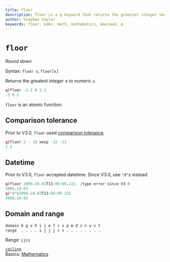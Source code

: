 ```yaml
---
title: floor
description: floor is a q keyword that returns the greatest integer smaller than its argument.
author: Stephen taylor
keywords: floor, kdb+, math, mathematics, maximum, q
---
```

# `floor`

_Round down_



Syntax: `floor x`, `floor[x]` 

Returns the greatest integer ≤ to numeric `x`. 
```q
q)floor -2.1 0 2.1
-3 0 2
```

`floor` is an atomic function.


## Comparison tolerance

Prior to V3.0, `floor` used [comparison tolerance](../basics/precision.md#comparison-tolerance).

```q
q)floor 2 - 10 xexp -12 -13
1 2
```


## Datetime

Prior to V3.0, `floor` accepted datetime. Since V3.0, use `"d"$` instead.

```q
q)floor 2009.10.03T13:08:00.222. /type error since V3.0
2009.10.03
q)"d"$2009.10.03T13:08:00.222
2009.10.03
```


## Domain and range

```txt
domain b g x h i j e f c s p m d z n u v t
range  . . . . i j j j c s . . . . . . . .
```

Range: `ijcs`



<i class="far fa-hand-point-right"></i> 
[`ceiling`](ceiling.md)  
Basics: [Mathematics](../basics/math.md)